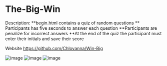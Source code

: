 # The-Big-Win
Description:
**begin.html contains a quiz of random questions
** Participants has five seconds to answer each question
**Participants are penalize for incorrect answers
**At the end of the quiz the participant must enter their initials and save their score

Website https://github.com/Chlovanna/Win-Big


![image](https://user-images.githubusercontent.com/97860472/155904977-fdda8dff-8c6d-4f2a-9d0f-d55704e646fc.png)
![image](https://user-images.githubusercontent.com/97860472/155905004-32e7db96-7f76-4a9d-a3e7-9497e4add1a6.png)
![image](https://user-images.githubusercontent.com/97860472/155905029-0b508eb5-40c0-4482-81b9-9db9b8952791.png)
